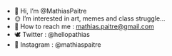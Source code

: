 - 🌻 Hi, I’m @MathiasPaitre
- 🌞 I’m interested in art, memes and class struggle...
- 💌 How to reach me : mathias.paitre@gmail.com
- 🕊 Twitter : @hellopathias
- 🦀 Instagram : @mathiaspaitre
